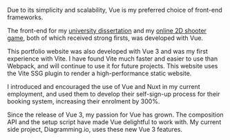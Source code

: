 Due to its simplicity and scalability, Vue is my preferred choice of front-end frameworks. 

The front-end for my <a href="https://youtu.be/Hku3ORswnwE" target="_blank">university dissertation</a> and my <a href="https://youtu.be/hVRlS9BiE78?t=83" target="_blank">online 2D shooter game</a>, both of which received strong firsts, was developed with Vue.

This portfolio website was also developed with Vue 3 and was my first experience with Vite. I have found Vite much faster and easier to use than Webpack, and will continue to use it for future projects. This website uses the Vite SSG plugin to render a high-performance static website.

I introduced and encouraged the use of Vue and Nuxt in my current employment, and used them to develop their self-sign-up process for their booking system, increasing their enrolment by 300%.

Since the release of Vue 3, my passion for Vue has grown. The composition API and the setup script have made Vue delightful to work with. My current side project, Diagramming.io, uses these new Vue 3 features.